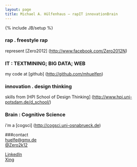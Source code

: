 ```yaml
---
layout: page
title: Michael A. Hülfenhaus – rapIT innovationBrain
---
```

{% include JB/setup %}

### rap . freestyle rap  
represent [Zero2012] (http://www.facebook.com/Zero2012N)

### IT : TEXTMINING;  BIG DATA; WEB
my code at [github] (http://github.com/mhuelfen)

### innovation . design thinking 
skills from [HPI School of Design Thinking] (http://www.hpi.uni-potsdam.de/d_school/)
### Brain : Cognitive Science
i'm a [cogsci] (http://cogsci.uni-osnabrueck.de)


###contact  
<huelfe@gmx.de>  
[@Zero2k12](https://twitter.com/Zero2k12)

[LinkedIn](http://de.linkedin.com/pub/michael-hülfenhaus/84/608/931/ "Michael Hülfenhaus LinkedIn")  
[Xing](https://www.xing.com/profile/Michael_Huelfenhaus "Michael Hülfenhaus Xing" ) 
